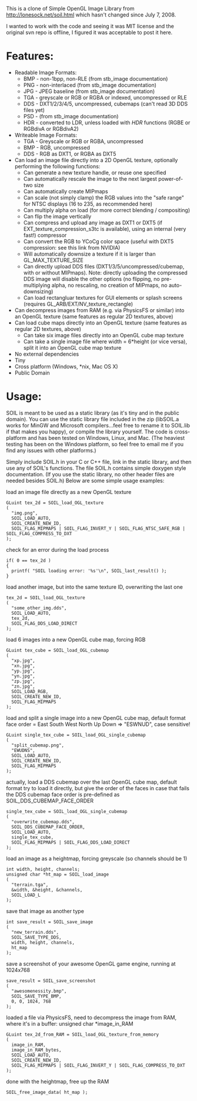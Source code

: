 This is a clone of Simple OpenGL Image Library from http://lonesock.net/soil.html which hasn't changed since July 7, 2008.

I wanted to work with the code and seeing it was MIT license and the original svn repo is offline, I figured it was acceptable to post it here.

Features:
=========

* Readable Image Formats:
  * BMP - non-1bpp, non-RLE (from stb_image documentation)
  * PNG - non-interlaced (from stb_image documentation)
  * JPG - JPEG baseline (from stb_image documentation)
  * TGA - greyscale or RGB or RGBA or indexed, uncompressed or RLE
  * DDS - DXT1/2/3/4/5, uncompressed, cubemaps (can't read 3D DDS files yet)
  * PSD - (from stb_image documentation)
  * HDR - converted to LDR, unless loaded with *HDR* functions (RGBE or RGBdivA or RGBdivA2) 
* Writeable Image Formats:
  * TGA - Greyscale or RGB or RGBA, uncompressed
  * BMP - RGB, uncompressed
  * DDS - RGB as DXT1, or RGBA as DXT5 
* Can load an image file directly into a 2D OpenGL texture, optionally performing the following functions:
  * Can generate a new texture handle, or reuse one specified
  * Can automatically rescale the image to the next largest power-of-two size
  * Can automatically create MIPmaps
  * Can scale (not simply clamp) the RGB values into the "safe range" for NTSC displays (16 to 235, as recommended here)
  * Can multiply alpha on load (for more correct blending / compositing)
  * Can flip the image vertically
  * Can compress and upload any image as DXT1 or DXT5 (if EXT_texture_compression_s3tc is available), using an internal (very fast!) compressor
  * Can convert the RGB to YCoCg color space (useful with DXT5 compression: see this link from NVIDIA)
  * Will automatically downsize a texture if it is larger than GL_MAX_TEXTURE_SIZE
  * Can directly upload DDS files (DXT1/3/5/uncompressed/cubemap, with or without MIPmaps). Note: directly uploading the compressed DDS image will disable the other options (no flipping, no pre-multiplying alpha, no rescaling, no creation of MIPmaps, no auto-downsizing)
  * Can load rectangluar textures for GUI elements or splash screens (requires GL_ARB/EXT/NV_texture_rectangle) 
* Can decompress images from RAM (e.g. via PhysicsFS or similar) into an OpenGL texture (same features as regular 2D textures, above)
* Can load cube maps directly into an OpenGL texture (same features as regular 2D textures, above)
  * Can take six image files directly into an OpenGL cube map texture
  * Can take a single image file where width = 6*height (or vice versa), split it into an OpenGL cube map texture 
* No external dependencies
* Tiny
* Cross platform (Windows, *nix, Mac OS X)
* Public Domain 

Usage:
=======

SOIL is meant to be used as a static library (as it's tiny and in the public domain). You can use the static library file included in the zip (libSOIL.a works for MinGW and Microsoft compilers...feel free to rename it to SOIL.lib if that makes you happy), or compile the library yourself. The code is cross-platform and has been tested on Windows, Linux, and Mac. (The heaviest testing has been on the Windows platform, so feel free to email me if you find any issues with other platforms.)

Simply include SOIL.h in your C or C++ file, link in the static library, and then use any of SOIL's functions. The file SOIL.h contains simple doxygen style documentation. (If you use the static library, no other header files are needed besides SOIL.h) Below are some simple usage examples:

load an image file directly as a new OpenGL texture

    GLuint tex_2d = SOIL_load_OGL_texture
    (
      "img.png",
      SOIL_LOAD_AUTO,
      SOIL_CREATE_NEW_ID,
      SOIL_FLAG_MIPMAPS | SOIL_FLAG_INVERT_Y | SOIL_FLAG_NTSC_SAFE_RGB | SOIL_FLAG_COMPRESS_TO_DXT
    );

check for an error during the load process

    if( 0 == tex_2d )
    {
      printf( "SOIL loading error: '%s'\n", SOIL_last_result() );
    }

load another image, but into the same texture ID, overwriting the last one

    tex_2d = SOIL_load_OGL_texture
    (
      "some_other_img.dds",
      SOIL_LOAD_AUTO,
      tex_2d,
      SOIL_FLAG_DDS_LOAD_DIRECT
    );

load 6 images into a new OpenGL cube map, forcing RGB

    GLuint tex_cube = SOIL_load_OGL_cubemap
    (
      "xp.jpg",
      "xn.jpg",
      "yp.jpg",
      "yn.jpg",
      "zp.jpg",
      "zn.jpg",
      SOIL_LOAD_RGB,
      SOIL_CREATE_NEW_ID,
      SOIL_FLAG_MIPMAPS
    );

load and split a single image into a new OpenGL cube map, default format
face order = East South West North Up Down => "ESWNUD", case sensitive!

    GLuint single_tex_cube = SOIL_load_OGL_single_cubemap
    (
      "split_cubemap.png",
      "EWUDNS",
      SOIL_LOAD_AUTO,
      SOIL_CREATE_NEW_ID,
      SOIL_FLAG_MIPMAPS
    );

actually, load a DDS cubemap over the last OpenGL cube map, default format
try to load it directly, but give the order of the faces in case that fails
the DDS cubemap face order is pre-defined as SOIL_DDS_CUBEMAP_FACE_ORDER

    single_tex_cube = SOIL_load_OGL_single_cubemap
    (
      "overwrite_cubemap.dds",
      SOIL_DDS_CUBEMAP_FACE_ORDER,
      SOIL_LOAD_AUTO,
      single_tex_cube,
      SOIL_FLAG_MIPMAPS | SOIL_FLAG_DDS_LOAD_DIRECT
    );

load an image as a heightmap, forcing greyscale (so channels should be 1)

    int width, height, channels;
    unsigned char *ht_map = SOIL_load_image
    (
      "terrain.tga",
      &width, &height, &channels,
      SOIL_LOAD_L
    );

save that image as another type

    int save_result = SOIL_save_image
    (
      "new_terrain.dds",
      SOIL_SAVE_TYPE_DDS,
      width, height, channels,
      ht_map
    );

save a screenshot of your awesome OpenGL game engine, running at 1024x768

    save_result = SOIL_save_screenshot
    (
      "awesomenessity.bmp",
      SOIL_SAVE_TYPE_BMP,
      0, 0, 1024, 768
    );

loaded a file via PhysicsFS, need to decompress the image from RAM,
where it's in a buffer: unsigned char *image_in_RAM

    GLuint tex_2d_from_RAM = SOIL_load_OGL_texture_from_memory
    (
      image_in_RAM,
      image_in_RAM_bytes,
      SOIL_LOAD_AUTO,
      SOIL_CREATE_NEW_ID,
      SOIL_FLAG_MIPMAPS | SOIL_FLAG_INVERT_Y | SOIL_FLAG_COMPRESS_TO_DXT
    );

done with the heightmap, free up the RAM

    SOIL_free_image_data( ht_map );
